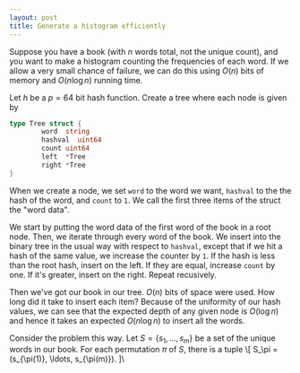 ```yaml
---
layout: post
title: Generate a histogram efficiently
---
```


Suppose you have a book (with $n$ words total, not the unique count), and you want to 
make a histogram counting the frequencies of each word. If we allow a very small 
chance of failure, we can do this using $O(n)$ bits of memory and $O(n \log n)$ running time.

Let $h$ be a $p=64$ bit hash function. Create a tree where each node is given by
```go
type Tree struct {
        word  string
        hashval  uint64
        count uint64
        left  *Tree
        right *Tree
}
```
When we create a node, we set ``word`` to the word we want, ```hashval``` to the the hash
of the word, and ```count``` to ```1```. We call the first three items of the struct
the "word data".

We start by putting the word data of the first word of the book in a root node.
Then, we iterate through every word of the book. We insert into the binary tree in the usual
way with respect to ```hashval```, except that if we hit a hash of the same value, we increase
the counter by ```1```. If the hash is less than the root hash, insert on the left. If they are equal,
increase ```count``` by one. If it's greater, insert on the right. Repeat recusively.

Then we've got our book in our tree. $O(n)$ bits of space were used. How long did it take to insert
each item? Because of the uniformity of our hash values, we can see that
the expected depth of any given node is $O(\log n)$ and
hence it takes an expected $O(n \log n)$ to insert all the words.

Consider the problem this way. Let $S = \{s_1,\ldots,s_m\}$ be a set of the unique words in our book. For each permutation $\pi$ of $S$, there is a tuple \\[ S_\pi = (s_{\pi(1)}, \ldots, s_{\pi(m)}). ]\\ 
